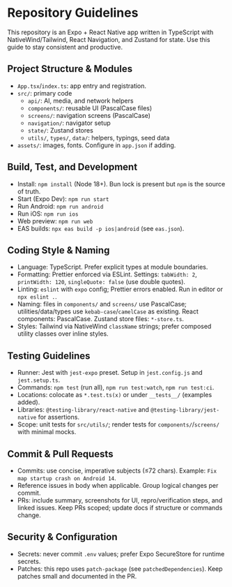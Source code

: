 # Repository Guidelines

This repository is an Expo + React Native app written in TypeScript with NativeWind/Tailwind, React Navigation, and Zustand for state. Use this guide to stay consistent and productive.

## Project Structure & Modules
- `App.tsx`/`index.ts`: app entry and registration.
- `src/`: primary code
  - `api/`: AI, media, and network helpers
  - `components/`: reusable UI (PascalCase files)
  - `screens/`: navigation screens (PascalCase)
  - `navigation/`: navigator setup
  - `state/`: Zustand stores
  - `utils/`, `types/`, `data/`: helpers, typings, seed data
- `assets/`: images, fonts. Configure in `app.json` if adding.

## Build, Test, and Development
- Install: `npm install` (Node 18+). Bun lock is present but `npm` is the source of truth.
- Start (Expo Dev): `npm run start`
- Run Android: `npm run android`
- Run iOS: `npm run ios`
- Web preview: `npm run web`
- EAS builds: `npx eas build -p ios|android` (see `eas.json`).

## Coding Style & Naming
- Language: TypeScript. Prefer explicit types at module boundaries.
- Formatting: Prettier enforced via ESLint. Settings: `tabWidth: 2`, `printWidth: 120`, `singleQuote: false` (use double quotes).
- Linting: `eslint` with `expo` config; Prettier errors enabled. Run in editor or `npx eslint .`.
- Naming: files in `components/` and `screens/` use PascalCase; utilities/data/types use `kebab-case`/`camelCase` as existing. React components: PascalCase. Zustand store files: `*-store.ts`.
- Styles: Tailwind via NativeWind `className` strings; prefer composed utility classes over inline styles.

## Testing Guidelines
- Runner: Jest with `jest-expo` preset. Setup in `jest.config.js` and `jest.setup.ts`.
- Commands: `npm test` (run all), `npm run test:watch`, `npm run test:ci`.
- Locations: colocate as `*.test.ts(x)` or under `__tests__/` (examples added).
- Libraries: `@testing-library/react-native` and `@testing-library/jest-native` for assertions.
- Scope: unit tests for `src/utils/`; render tests for `components/`/`screens/` with minimal mocks.

## Commit & Pull Requests
- Commits: use concise, imperative subjects (≤72 chars). Example: `Fix map startup crash on Android 14`.
- Reference issues in body when applicable. Group logical changes per commit.
- PRs: include summary, screenshots for UI, repro/verification steps, and linked issues. Keep PRs scoped; update docs if structure or commands change.

## Security & Configuration
- Secrets: never commit `.env` values; prefer Expo SecureStore for runtime secrets.
- Patches: this repo uses `patch-package` (see `patchedDependencies`). Keep patches small and documented in the PR.

